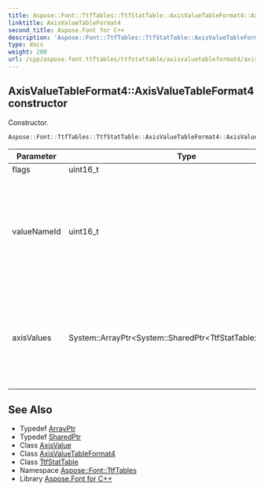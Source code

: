 ```yaml
---
title: Aspose::Font::TtfTables::TtfStatTable::AxisValueTableFormat4::AxisValueTableFormat4 constructor
linktitle: AxisValueTableFormat4
second_title: Aspose.Font for C++
description: 'Aspose::Font::TtfTables::TtfStatTable::AxisValueTableFormat4::AxisValueTableFormat4 constructor. Constructor in C++.'
type: docs
weight: 200
url: /cpp/aspose.font.ttftables/ttfstattable/axisvaluetableformat4/axisvaluetableformat4/
---
```

## AxisValueTableFormat4::AxisValueTableFormat4 constructor


Constructor.

```cpp
Aspose::Font::TtfTables::TtfStatTable::AxisValueTableFormat4::AxisValueTableFormat4(uint16_t flags, uint16_t valueNameId, System::ArrayPtr<System::SharedPtr<TtfStatTable::AxisValue>> axisValues)
```


| Parameter | Type | Description |
| --- | --- | --- |
| flags | uint16_t | Flags |
| valueNameId | uint16_t | The name ID for entries in the 'name' table that provide a display string for this attribute value |
| axisValues | System::ArrayPtr\<System::SharedPtr\<TtfStatTable::AxisValue\>\> | Array of [AxisValue](../../axisvalue/) records that provide the combination of axis values, one for each contributing axis. |

## See Also

* Typedef [ArrayPtr](../../../../system/arrayptr/)
* Typedef [SharedPtr](../../../../system/sharedptr/)
* Class [AxisValue](../../axisvalue/)
* Class [AxisValueTableFormat4](../)
* Class [TtfStatTable](../../)
* Namespace [Aspose::Font::TtfTables](../../../)
* Library [Aspose.Font for C++](../../../../)
